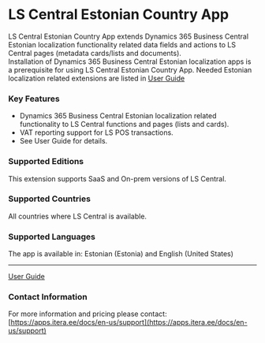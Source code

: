 # LS Central Estonian Country App
LS Central Estonian Country App extends Dynamics 365 Business Central Estonian localization functionality related data fields and actions to LS Central pages (metadata cards/lists and documents).  
Installation of Dynamics 365 Business Central Estonian localization apps is a prerequisite for using LS Central Estonian Country App. Needed Estonian localization related extensions are listed in [User Guide](help.md)

### Key Features
* Dynamics 365 Business Central Estonian localization related functionality to LS Central functions and pages (lists and cards).
* VAT reporting support for LS POS transactions.
* See User Guide for details.


### Supported Editions
This extension supports SaaS and On-prem versions of LS Central.

### Supported Countries
All countries where LS Central is available.

### Supported Languages
The app is available in: Estonian (Estonia) and English (United States)

---

[User Guide](help.md)

### Contact Information
For more information and pricing please contact:  
[https://apps.itera.ee/docs/en-us/support](https://apps.itera.ee/docs/en-us/support)
